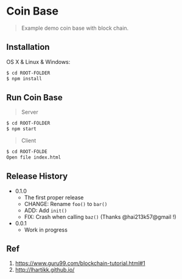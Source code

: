 # Coin Base
> Example demo coin base with block chain.

## Installation

OS X & Linux & Windows:

```sh
$ cd ROOT-FOLDER
$ npm install
```

## Run Coin Base

> Server
```sh
$ cd ROOT-FOLDER
$ npm start
```
> Client
```sh
$ cd ROOT-FOLDE
Open file index.html
```

## Release History

* 0.1.0
    * The first proper release
    * CHANGE: Rename `foo()` to `bar()`
    * ADD: Add `init()`
    * FIX: Crash when calling `baz()` (Thanks @hai213k57@gmail !)
* 0.0.1
    * Work in progress

## Ref

1. https://www.guru99.com/blockchain-tutorial.html#1
2. http://lhartikk.github.io/
